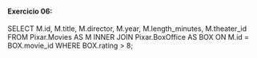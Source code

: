 #### Exercicio 06:
SELECT
	M.id,
    M.title,
    M.director,
    M.year,
    M.length_minutes,
    M.theater_id
FROM Pixar.Movies AS M
INNER JOIN Pixar.BoxOffice AS BOX
ON M.id = BOX.movie_id
WHERE BOX.rating > 8;